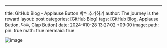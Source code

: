 ---
title: GitHub Blog - Applause Button 박수 추가하기
author: The journey is the reward
layout: post
categories: [GitHub Blog]
tags: [GitHub Blog, Applause Button, 박수, Clap Button]
date: 2024-010-28 13:27:02 +09:00
image:
  path: 
pin: true
math: true
mermaid: true


![image](https://github.com/user-attachments/assets/6f76da0d-5945-4515-b558-97be8d103869)
